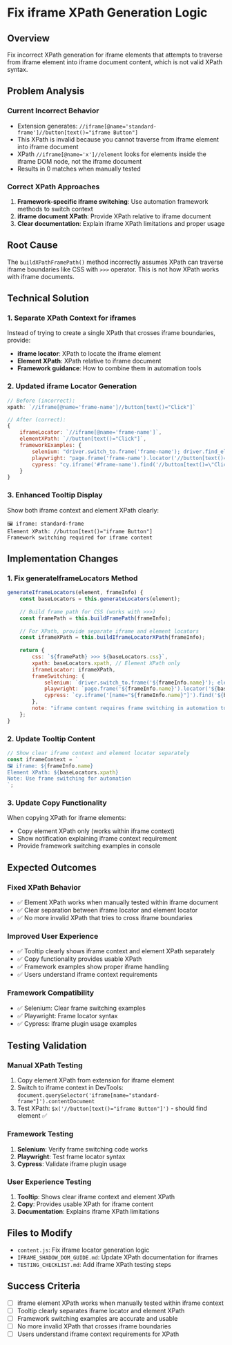 # Fix iframe XPath Generation Logic

## Overview
Fix incorrect XPath generation for iframe elements that attempts to traverse from iframe element into iframe document content, which is not valid XPath syntax.

## Problem Analysis

### Current Incorrect Behavior
- Extension generates: `//iframe[@name='standard-frame']//button[text()="iframe Button"]`
- This XPath is invalid because you cannot traverse from iframe element into iframe document
- XPath `//iframe[@name='x']//element` looks for elements inside the iframe DOM node, not the iframe document
- Results in 0 matches when manually tested

### Correct XPath Approaches
1. **Framework-specific iframe switching**: Use automation framework methods to switch context
2. **iframe document XPath**: Provide XPath relative to iframe document 
3. **Clear documentation**: Explain iframe XPath limitations and proper usage

## Root Cause
The `buildXPathFramePath()` method incorrectly assumes XPath can traverse iframe boundaries like CSS with `>>>` operator. This is not how XPath works with iframe documents.

## Technical Solution

### 1. Separate XPath Context for iframes
Instead of trying to create a single XPath that crosses iframe boundaries, provide:
- **iframe locator**: XPath to locate the iframe element
- **Element XPath**: XPath relative to iframe document 
- **Framework guidance**: How to combine them in automation tools

### 2. Updated iframe Locator Generation
```javascript
// Before (incorrect):
xpath: `//iframe[@name='frame-name']//button[text()="Click"]`

// After (correct):
{
    iframeLocator: `//iframe[@name='frame-name']`,
    elementXPath: `//button[text()="Click"]`,
    frameworkExamples: {
        selenium: "driver.switch_to.frame('frame-name'); driver.find_element(By.XPATH, '//button[text()=\"Click\"]')",
        playwright: "page.frame('frame-name').locator('//button[text()=\"Click\"]')",
        cypress: "cy.iframe('#frame-name').find('//button[text()=\"Click\"]')"
    }
}
```

### 3. Enhanced Tooltip Display
Show both iframe context and element XPath clearly:
```
🖼️ iframe: standard-frame
Element XPath: //button[text()="iframe Button"]
Framework switching required for iframe content
```

## Implementation Changes

### 1. Fix generateIframeLocators Method
```javascript
generateIframeLocators(element, frameInfo) {
    const baseLocators = this.generateLocators(element);
    
    // Build frame path for CSS (works with >>>)
    const framePath = this.buildFramePath(frameInfo);
    
    // For XPath, provide separate iframe and element locators
    const iframeXPath = this.buildIframeLocatorXPath(frameInfo);
    
    return {
        css: `${framePath} >>> ${baseLocators.css}`,
        xpath: baseLocators.xpath, // Element XPath only
        iframeLocator: iframeXPath,
        frameSwitching: {
            selenium: `driver.switch_to.frame('${frameInfo.name}'); element = driver.find_element(By.XPATH, '${baseLocators.xpath}')`,
            playwright: `page.frame('${frameInfo.name}').locator('${baseLocators.css}')`,
            cypress: `cy.iframe('[name="${frameInfo.name}"]').find('${baseLocators.css}')`
        },
        note: "iframe content requires frame switching in automation tools"
    };
}
```

### 2. Update Tooltip Content
```javascript
// Show clear iframe context and element locator separately
const iframeContext = `
🖼️ iframe: ${frameInfo.name}
Element XPath: ${baseLocators.xpath}
Note: Use frame switching for automation
`;
```

### 3. Update Copy Functionality
When copying XPath for iframe elements:
- Copy element XPath only (works within iframe context)
- Show notification explaining iframe context requirement
- Provide framework switching examples in console

## Expected Outcomes

### Fixed XPath Behavior
- ✅ Element XPath works when manually tested within iframe document
- ✅ Clear separation between iframe locator and element locator
- ✅ No more invalid XPath that tries to cross iframe boundaries

### Improved User Experience
- ✅ Tooltip clearly shows iframe context and element XPath separately
- ✅ Copy functionality provides usable XPath
- ✅ Framework examples show proper iframe handling
- ✅ Users understand iframe context requirements

### Framework Compatibility
- ✅ Selenium: Clear frame switching examples
- ✅ Playwright: Frame locator syntax
- ✅ Cypress: iframe plugin usage examples

## Testing Validation

### Manual XPath Testing
1. Copy element XPath from extension for iframe element
2. Switch to iframe context in DevTools: `document.querySelector('iframe[name="standard-frame"]').contentDocument`
3. Test XPath: `$x('//button[text()="iframe Button"]')` - should find element ✅

### Framework Testing
1. **Selenium**: Verify frame switching code works
2. **Playwright**: Test frame locator syntax
3. **Cypress**: Validate iframe plugin usage

### User Experience Testing
1. **Tooltip**: Shows clear iframe context and element XPath
2. **Copy**: Provides usable XPath for iframe content
3. **Documentation**: Explains iframe XPath limitations

## Files to Modify
- `content.js`: Fix iframe locator generation logic
- `IFRAME_SHADOW_DOM_GUIDE.md`: Update XPath documentation for iframes
- `TESTING_CHECKLIST.md`: Add iframe XPath testing steps

## Success Criteria
- [ ] iframe element XPath works when manually tested within iframe context
- [ ] Tooltip clearly separates iframe locator and element XPath
- [ ] Framework switching examples are accurate and usable
- [ ] No more invalid XPath that crosses iframe boundaries
- [ ] Users understand iframe context requirements for XPath
